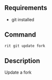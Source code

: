 ## Requirements

- git installed

## Command

```bash
rit git update fork
```

## Description

Update a fork

